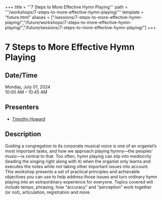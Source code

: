 +++
title = '''7 Steps to More Effective Hymn Playing'''
path = '''/workshops/7-steps-to-more-effective-hymn-playing/'''
template = "future.html"
aliases = ["/sessions/7-steps-to-more-effective-hymn-playing/","/future/workshops/7-steps-to-more-effective-hymn-playing/","/future/sessions/7-steps-to-more-effective-hymn-playing/"]
+++

<h1>7 Steps to More Effective Hymn Playing</h1>

<h2>Date/Time</h2>
<p>Monday, July 01, 2024<br>
10:00 AM – 10:45 AM</p>
<h2>Presenters</h2>
<ul>
<li><a href="/presenters/timothy-howard/">Timothy Howard</a></li>
</ul>
<h2>Description</h2>

Guiding a congregation to its corporate musical voice is one of an organist’s most important tasks, and how we approach playing hymns—the peoples’ music—is central to that. Too often, hymn playing can slip into mediocrity (leading the singing right along with it) when the organist only learns and executes the notes while not taking other important issues into account. This workshop presents a set of practical principles and achievable objectives you can use to help address those issues and turn ordinary hymn playing into an extraordinary experience for everyone. Topics covered will include tempo, phrasing, how “accuracy” and “perception” work together (or not), articulation, registration and more.


